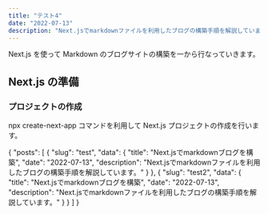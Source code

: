 ```yaml
---
title: "テスト4"
date: "2022-07-13"
description: "Next.jsでmarkdownファイルを利用したブログの構築手順を解説しています。"
---
```


Next.js を使って Markdown のブログサイトの構築を一から行なっていきます。

## Next.js の準備

### プロジェクトの作成

npx create-next-app コマンドを利用して Next.js プロジェクトの作成を行います。

{
    "posts": [
        {
            "slug": "test",
            "data": {
                "title": "Next.jsでmarkdownブログを構築",
                "date": "2022-07-13",
                "description": "Next.jsでmarkdownファイルを利用したブログの構築手順を解説しています。"
            }
        },
        {
            "slug": "test2",
            "data": {
                "title": "Next.jsでmarkdownブログを構築",
                "date": "2022-07-13",
                "description": "Next.jsでmarkdownファイルを利用したブログの構築手順を解説しています。"
            }
        }
    ]
}